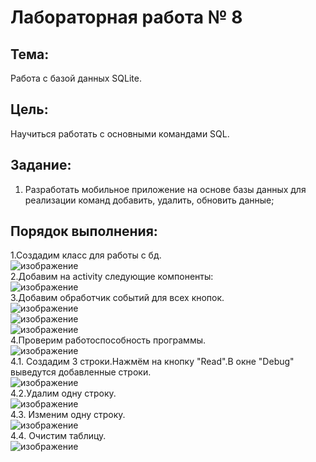 # Лабораторная работа № 8

## Тема: 
Работа с базой данных SQLite.
## Цель: 
Научиться работать с основными командами SQL.
## Задание:
1.	Разработать мобильное приложение на основе базы данных для реализации команд добавить, удалить, обновить данные;
## Порядок выполнения:
1.Создадим класс для работы с бд.  
![изображение](https://user-images.githubusercontent.com/79984303/138239024-13a81a21-f0ca-4039-9f2d-83db35b9d3d9.png)  
2.Добавим на activity следующие компоненты:  
![изображение](https://user-images.githubusercontent.com/79984303/138239526-f44cb256-f9a0-4115-8bdf-9f48556fd15d.png)  
3.Добавим обработчик событий для всех кнопок.  
![изображение](https://user-images.githubusercontent.com/79984303/138240890-1133195b-0622-47d8-9f74-9110a697bef0.png)  
![изображение](https://user-images.githubusercontent.com/79984303/138239149-8634ca4a-9f55-45e4-9263-9c050377de10.png)  
![изображение](https://user-images.githubusercontent.com/79984303/138239174-8d76eed9-80c9-4ebc-9e19-bfa3cc0d499c.png)  
4.Проверим работоспособность программы.  
![изображение](https://user-images.githubusercontent.com/79984303/138242137-9539c455-e6cd-4c9e-8235-f6987b23ef50.png)  
4.1. Создадим 3 строки.Нажмём на кнопку "Read".В окне "Debug" выведутся добавленные строки.   
![изображение](https://user-images.githubusercontent.com/79984303/138241711-9837ca88-c9a0-4644-b368-7d11e0ea1de2.png)  
4.2.Удалим одну строку.  
![изображение](https://user-images.githubusercontent.com/79984303/138241796-95acef54-6ed8-4be9-9e2b-8dcc93c48c8d.png)  
4.3. Изменим одну строку.  
![изображение](https://user-images.githubusercontent.com/79984303/138241916-3837a2da-f168-4084-b16d-b96add1b849d.png)  
4.4. Очистим таблицу.  
![изображение](https://user-images.githubusercontent.com/79984303/138242014-da1b3460-2de5-4ca5-9833-98d2206a0041.png)




